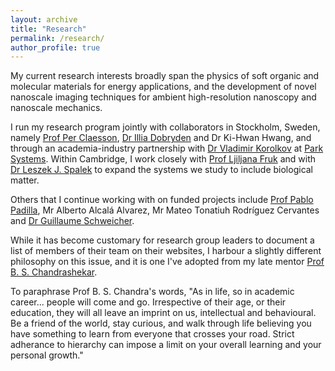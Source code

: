 ```yaml
---
layout: archive
title: "Research"
permalink: /research/
author_profile: true
---
```


My current research interests broadly span the physics of soft organic and molecular materials for energy applications, and the development of novel nanoscale imaging techniques for ambient high-resolution nanoscopy and nanoscale mechanics.

I run my research program jointly with collaborators in Stockholm, Sweden, namely [Prof Per Claesson](https://www.kth.se/profile/percl), [Dr Illia Dobryden](https://www.ri.se/en/person/illia-dobryden) and Dr Ki-Hwan Hwang, and through an academia-industry partnership with [Dr Vladimir Korolkov](https://uk.linkedin.com/in/vladimir-korolkov-26125452) at [Park Systems](https://www.parksystems.com/). Within Cambridge, I work closely with [Prof Ljiljana Fruk](https://www.fruk-lab.com/) and with [Dr Leszek J. Spalek](https://uk.linkedin.com/in/leszekspalek) to expand the systems we study to include biological matter.

Others that I continue working with on funded projects include [Prof Pablo Padilla](https://mym.iimas.unam.mx/pablo/index.html), Mr Alberto Alcalá Alvarez, Mr Mateo Tonatiuh Rodríguez Cervantes and [Dr Guillaume Schweicher](https://chimpoly.ulb.be/guillaume-schweicher/).

While it has become customary for research group leaders to document a list of members of their team on their websites, I harbour a slightly different philosophy on this issue, and it is one I've adopted from my late mentor [Prof B. S. Chandrashekar](https://artsci.case.edu/artsci-update-archive/b-s-chandrasekhar-former-dean-of-the-college-passes-away-at-93/). 

To paraphrase Prof B. S. Chandra's words, "As in life, so in academic career... people will come and go. Irrespective of their age, or their education, they will all leave an imprint on us, intellectual and behavioural. Be a friend of the world, stay curious, and walk through life believing you have something to learn from everyone that crosses your road. Strict adherance to hierarchy can impose a limit on your overall learning and your personal growth."

